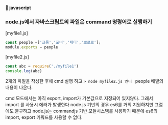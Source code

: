 #### :peach: javascript

### node.js에서 자바스크립트의 파일은 command 명령어로 실행하기

[myfile1.js]
```js
const people =['크롱','포비','패티','뽀로로'];
module.exports = people
```

[myfile2.js]

```js
const abc = require('./myfile1')
console.log(abc)

```
2개의 파일을 작성한 후에 cmd 실행 하고 
``` > node myfile2.js 엔터  ```   people 배열의 내용이 나온다.  

cmd 모드에서는 아직 export, import가 기본값으로 지정되어 있지않다. 그래서 import 를 사용시 에러가 발생한다 
node.js 기반의 경우 es6를 거의 지원하지만 그럼에도 불구하고 node.js는 commandjs 기반 모듈시스템를 사용하기 때문에 es6의 import, export 키워드를 사용할 수 없다.


